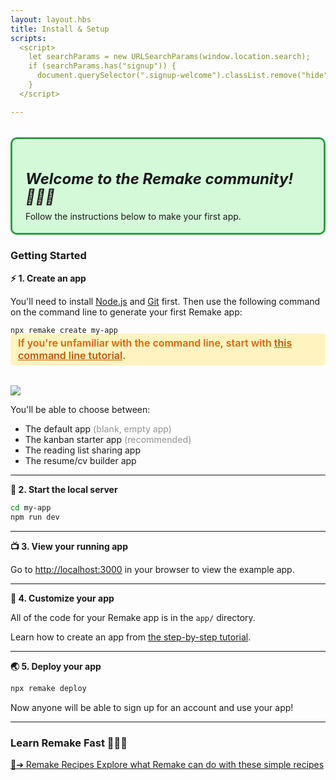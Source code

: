 ```yaml
---
layout: layout.hbs
title: Install & Setup
scripts:
  <script>
    let searchParams = new URLSearchParams(window.location.search);
    if (searchParams.has("signup")) {
      document.querySelector(".signup-welcome").classList.remove("hide");
    }
  </script>

---
```


<div class="signup-welcome hide" style="margin-top: 32px; padding: 16px 21px 18px; border: 3px solid #2f9e44; background-color: #d3f9d8; border-radius: 10px;">
  <h5 style="margin-bottom: 8px; font-size: 24px;">Welcome to the Remake community! 👩‍💻🚀</h5>
  <div>Follow the instructions below to make your first app.</div>
</div>

### Getting Started

**⚡️ 1. Create an app**

You'll need to install [Node.js](https://nodejs.org/en/) and [Git](https://git-scm.com/downloads) first. Then use the following command on the command line to generate your first Remake app:

```bash
npx remake create my-app
```

<div style="margin-top: -16px; margin-bottom: 32px; padding: 5px 12px 6px; font-weight: 600; font-size: 16px; background-color: #fff3bf; color: #d6660b; border-radius: 5px;">If you're unfamiliar with the command line, start with <a style="color: #be5b09;" href="https://www.youtube.com/watch?v=2V1UUhBJ62Y">this command line tutorial</a>.</div>

<img src="/static/images/example-apps.png">

<p>You'll be able to choose between:</p>
<ul>
  <li>The default app <span style="opacity: .4; font-weight: 500;">(blank, empty app)</span></li>
  <li>The kanban starter app <span style="opacity: .4; font-weight: 500;">(recommended)</span></li>
  <li>The reading list sharing app</li>
  <li>The resume/cv builder app</li>
</ul>

---

**🚀 2. Start the local server**

```bash
cd my-app
npm run dev
```

---

**📺 3. View your running app**

Go to [http://localhost:3000](http://localhost:3000) in your browser to view the example app.

---

**🎨 4. Customize your app**

All of the code for your Remake app is in the `app/` directory.

Learn how to create an app from [the step-by-step tutorial](https://docs.remaketheweb.com/introducing-remake/).

---

**🌏 5. Deploy your app**

```bash
npx remake deploy
```

Now anyone will be able to sign up for an account and use your app!

---

### Learn Remake Fast 🏃‍♂️💨

<a class="recipes-link" href="https://recipes.remaketheweb.com/">
  <span class="recipes-link__heading"><span class="recipes-link__icon">🌈</span><span class="recipes-link__arrow">&#10132;</span> <span class="recipes-link__heading-inner">Remake Recipes</span></span>
  <span class="recipes-link__text">Explore what Remake can do with these simple recipes</span>
</a>
